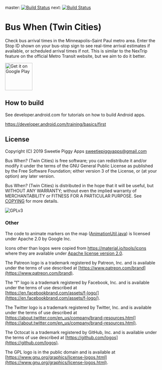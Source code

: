 master:
[![Build Status](https://travis-ci.com/sweetiepiggy/Bus-When-Twin-Cities.svg?branch=master)](https://travis-ci.com/sweetiepiggy/Bus-When-Twin-Cities)
next:
[![Build Status](https://travis-ci.com/sweetiepiggy/Bus-When-Twin-Cities.svg?branch=next)](https://travis-ci.com/sweetiepiggy/Bus-When-Twin-Cities)

# Bus When (Twin Cities)

Check bus arrival times in the Minneapolis–Saint Paul metro area. Enter the
Stop ID shown on your bus-stop sign to see real-time arrival estimates if
available, or scheduled arrival times if not. This is similar to the NexTrip
feature on the official Metro Transit website, but we aim to do it better.

<a href='https://play.google.com/store/apps/details?id=com.sweetiepiggy.buswhentwincities&pcampaignid=MKT-Other-global-all-co-prtnr-py-PartBadge-Mar2515-1'><img height=90 alt='Get it on Google Play' src='https://play.google.com/intl/en_us/badges/images/generic/en_badge_web_generic.png'/></a>


## How to build

See developer.android.com for tutorials on how to build Android apps.

https://developer.android.com/training/basics/first

## License

Copyright (C) 2019 Sweetie Piggy Apps <sweetiepiggyapps@gmail.com>

Bus When? (Twin Cities) is free software; you can redistribute it and/or modify
it under the terms of the GNU General Public License as published by
the Free Software Foundation; either version 3 of the License, or
(at your option) any later version.

Bus When? (Twin Cities) is distributed in the hope that it will be useful,
but WITHOUT ANY WARRANTY; without even the implied warranty of
MERCHANTABILITY or FITNESS FOR A PARTICULAR PURPOSE. See [COPYING](COPYING) for more details.

<img alt='GPLv3' src='https://www.gnu.org/graphics/gplv3-with-text-136x68.png'/>

### Other

The code to animate markers on the map
([AnimationUtil.java](app/src/main/java/com/sweetiepiggy/buswhentwincities/AnimationUtil.java))
is licensed under Apache 2.0 by Google Inc.

Icons other than logos were copied from https://material.io/tools/icons
where they are available under [Apache
license version 2.0](https://www.apache.org/licenses/LICENSE-2.0.html).

The Patreon logo is a trademark registered by Patreon, Inc. and is available
under the terms of use described at
[https://www.patreon.com/brand](https://www.patreon.com/brand).

The "f" logo is a trademark registered by Facebook, Inc. and is available
under the terms of use described at
[https://en.facebookbrand.com/assets/f-logo/](https://en.facebookbrand.com/assets/f-logo/).

The Twitter logo is a trademark registered by Twitter, Inc. and is available
under the terms of use described at
[https://about.twitter.com/en_us/company/brand-resources.html](https://about.twitter.com/en_us/company/brand-resources.html).

The Octocat is a trademark registered by GitHub, Inc. and is available
under the terms of use described at
[https://github.com/logos](https://github.com/logos).

The GPL logo is in the public domain and is available at [https://www.gnu.org/graphics/license-logos.html](https://www.gnu.org/graphics/license-logos.html).
